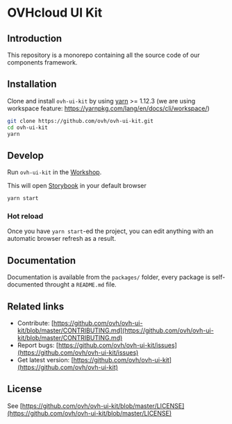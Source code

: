 # OVHcloud UI Kit

## Introduction

This repository is a monorepo containing all the source code of our components framework.

## Installation

Clone and install `ovh-ui-kit` by using [yarn](https://yarnpkg.com) >= 1.12.3 (we are using workspace feature: https://yarnpkg.com/lang/en/docs/cli/workspace/)

```bash
git clone https://github.com/ovh/ovh-ui-kit.git
cd ovh-ui-kit
yarn
```

## Develop

Run `ovh-ui-kit` in the [Workshop](./packages/apps/workshop).

This will open [Storybook](https://storybook.js.org/) in your default browser

```bash
yarn start
```

### Hot reload

Once you have `yarn start`-ed the project, you can edit anything with an automatic browser refresh as a result.

## Documentation

Documentation is available from the `packages/` folder, every package is self-documented throught a `README.md` file.

## Related links

 * Contribute: [https://github.com/ovh/ovh-ui-kit/blob/master/CONTRIBUTING.md](https://github.com/ovh/ovh-ui-kit/blob/master/CONTRIBUTING.md)
 * Report bugs: [https://github.com/ovh/ovh-ui-kit/issues](https://github.com/ovh/ovh-ui-kit/issues)
 * Get latest version: [https://github.com/ovh/ovh-ui-kit](https://github.com/ovh/ovh-ui-kit)

## License

See [https://github.com/ovh/ovh-ui-kit/blob/master/LICENSE](https://github.com/ovh/ovh-ui-kit/blob/master/LICENSE)
